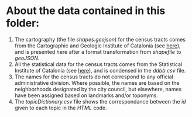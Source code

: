 # About the data contained in this folder:

1) The cartography (the file _shapes.geojson_) for the census tracts comes from the Cartographic and Geologic Institute of Catalonia (see [here](https://www.icgc.cat/en/Geoinformation-and-Maps/Data-and-products/Cartographic-geoinformation/Census-sections)), and is presented here after a format transformation from _shapefile_ to _geoJSON_.
2) All the statistical data for the census tracts comes from the Statistical Institute of Catalonia (see [here](https://www.idescat.cat/?lang=en)), and is condensed in the _ddbb.csv_ file.
3) The names for the census tracts do not correspond to any official administrative division. Where possible, the names are based on the neighborhoods designated by the city council, but elsewhere, names have been assigned based on landmarks and/or toponyms.
4) The _topicDictionary.csv_ file shows the correspondance between the _id_ given to each topic in the _HTML_ code.
